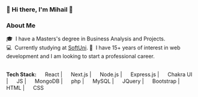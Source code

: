 ### 👋 Hi there, I'm Mihail 🤖

### About Me
🎓 &nbsp;I have a Masters's degree in Business Analysis and Projects.\
💻 &nbsp;Currently studying at <a href="https://softuni.bg/">SoftUni</a>.
🔭 &nbsp;I have 15+ years of interest in web development and I am looking to start a professional career.

\
**Tech Stack:** 
<span>
<img src="https://cdn.jsdelivr.net/npm/simple-icons@6.7.0/icons/react.svg" width="15">
React
</span> |
<span>
<img src="https://cdn.jsdelivr.net/npm/simple-icons@6.7.0/icons/nextdotjs.svg" width="15">
Next.js
</span> |
<span>
<img src="https://cdn.jsdelivr.net/npm/simple-icons@6.7.0/icons/nodedotjs.svg" width="15">
Node.js
</span> |
<span>
<img src="https://cdn.jsdelivr.net/npm/simple-icons@6.7.0/icons/express.svg" width="15">
Express.js
</span> |
<span>
<img src="https://cdn.jsdelivr.net/npm/simple-icons@6.7.0/icons/chakraui.svg" width="15">
Chakra UI
</span> |
<span>
<img src="https://cdn.jsdelivr.net/npm/simple-icons@6.7.0/icons/javascript.svg" width="15">
JS
</span> |
<span>
<img src="https://cdn.jsdelivr.net/npm/simple-icons@6.7.0/icons/mongodb.svg" width="15">
MongoDB
</span> |
<span>
<img src="https://cdn.jsdelivr.net/npm/simple-icons@6.7.0/icons/php.svg" width="15">
php
</span> |
<span>
<img src="https://cdn.jsdelivr.net/npm/simple-icons@6.7.0/icons/php.svg" width="15">
MySQL
</span> |
<span>
<img src="https://cdn.jsdelivr.net/npm/simple-icons@6.7.0/icons/jquery.svg" width="15">
JQuery
</span> |
<span>
<img src="https://cdn.jsdelivr.net/npm/simple-icons@6.7.0/icons/bootstrap.svg" width="15">
Bootstrap
</span> |
<span>
<img src="https://cdn.jsdelivr.net/npm/simple-icons@6.7.0/icons/html5.svg" width="15">
HTML
</span> |
<span>
<img src="https://cdn.jsdelivr.net/npm/simple-icons@6.7.0/icons/css3.svg" width="15">
CSS
</span>
  


<!--
- 🔭 I’m currently looking for a job

- 🌱 I’m currently learning ...
- 👯 I’m looking to collaborate on ...
- 🤔 I’m looking for help with ...
- 💬 Ask me about ...
- 📫 How to reach me: ...
- 😄 Pronouns: ...
- ⚡ Fun fact: ...
-->
